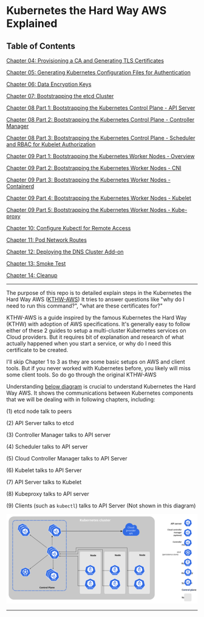 # Kubernetes the Hard Way AWS Explained

## Table of Contents
[Chapter 04: Provisioning a CA and Generating TLS Certificates](https://github.com/cyliu1103/kubernetes-the-hard-way-explained/blob/master/04-certificate-authority.md)

[Chapter 05: Generating Kubernetes Configuration Files for Authentication](https://github.com/cyliu1103/kubernetes-the-hard-way-explained/blob/master/05-kubernetes-configuration-files.md)

[Chapter 06: Data Encryption Keys](https://github.com/cyliu1103/kubernetes-the-hard-way-explained/blob/master/06-data-encryption-keys.md)

[Chapter 07: Bootstrapping the etcd Cluster](https://github.com/cyliu1103/kubernetes-the-hard-way-explained/blob/master/07-bootstrapping-etcd.md)

[Chapter 08 Part 1: Bootstrapping the Kubernetes Control Plane - API Server](https://github.com/cyliu1103/kubernetes-the-hard-way-explained/blob/master/08-01-api-server.md)

[Chapter 08 Part 2: Bootstrapping the Kubernetes Control Plane - Controller Manager](https://github.com/cyliu1103/kubernetes-the-hard-way-explained/blob/master/08-02-controller-manager.md)

[Chapter 08 Part 3: Bootstrapping the Kubernetes Control Plane - Scheduler and RBAC for Kubelet Authorization](https://github.com/cyliu1103/kubernetes-the-hard-way-explained/blob/master/08-03-scheduler-rbac.md)

[Chapter 09 Part 1: Bootstrapping the Kubernetes Worker Nodes - Overview](https://github.com/cyliu1103/kubernetes-the-hard-way-explained/blob/master/09-01-overview.md)

[Chapter 09 Part 2: Bootstrapping the Kubernetes Worker Nodes - CNI](https://github.com/cyliu1103/kubernetes-the-hard-way-explained/blob/master/09-02-cni.md)

[Chapter 09 Part 3: Bootstrapping the Kubernetes Worker Nodes - Containerd](https://github.com/cyliu1103/kubernetes-the-hard-way-explained/blob/master/09-03-containerd.md)

[Chapter 09 Part 4: Bootstrapping the Kubernetes Worker Nodes - Kubelet](https://github.com/cyliu1103/kubernetes-the-hard-way-explained/blob/master/09-04-kubelet.md)

[Chapter 09 Part 5: Bootstrapping the Kubernetes Worker Nodes - Kube-proxy](https://github.com/cyliu1103/kubernetes-the-hard-way-explained/blob/master/09-05-kube-proxy.md)

[Chapter 10: Configure Kubectl for Remote Access](https://github.com/cyliu1103/kubernetes-the-hard-way-explained/blob/master/10-configuring-kubectl.md)

[Chapter 11: Pod Network Routes](https://github.com/cyliu1103/kubernetes-the-hard-way-explained/blob/master/11-pod-network-routes.md)

[Chapter 12: Deploying the DNS Cluster Add-on](https://github.com/cyliu1103/kubernetes-the-hard-way-explained/blob/master/12-dns-addon.md)

[Chapter 13: Smoke Test](https://github.com/cyliu1103/kubernetes-the-hard-way-explained/blob/master/13-smoke-test.md)

[Chapter 14: Cleanup](https://github.com/cyliu1103/kubernetes-the-hard-way-explained/blob/master/14-cleanup.md)

---
The purpose of this repo is to detailed explain steps in the Kubernetes the Hard Way AWS ([KTHW-AWS](https://github.com/prabhatsharma/kubernetes-the-hard-way-aws)) It tries to answer questions like "why do I need to run this command?", "what are these certificates for?"

KTHW-AWS is a guide inspired by the famous Kubernetes the Hard Way (KTHW) with adoption of AWS specifications. It's generally easy to follow either of these 2 guides to setup a multi-cluster Kubernetes services on Cloud providers. But it requires bit of explanation and research of what actually happened when you start a service, or why do I need this certificate to be created. 

I'll skip Chapter 1 to 3 as they are some basic setups on AWS and client tools. But if you never worked with Kubernetes before, you likely will miss some client tools. So do go through the original KTHW-AWS

Understanding [below diagram](https://kubernetes.io/docs/concepts/overview/components/) is crucial to understand Kubernetes the Hard Way AWS. It shows the communications between Kubernetes components that we will be dealing with in following chapters, including:

(1) etcd node talk to peers

(2) API Server talks to etcd

(3) Controller Manager talks to API server

(4) Scheduler talks to API server

(5) Cloud Controller Manager talks to API Server

(6) Kubelet talks to API Server

(7) API Server talks to Kubelet

(8) Kubeproxy talks to API server

(9) Clients (such as `kubectl`) talks to API Server (Not shown in this diagram)

![Kubernetes Components, taken from Official [Document](https://kubernetes.io/docs/concepts/overview/components/)](components-of-kubernetes.svg "Title")

---

